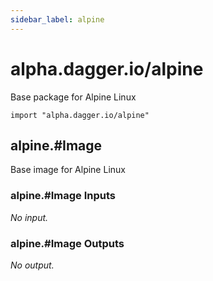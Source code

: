 ```yaml
---
sidebar_label: alpine
---
```


# alpha.dagger.io/alpine

Base package for Alpine Linux

```cue
import "alpha.dagger.io/alpine"
```

## alpine.#Image

Base image for Alpine Linux

### alpine.#Image Inputs

_No input._

### alpine.#Image Outputs

_No output._
